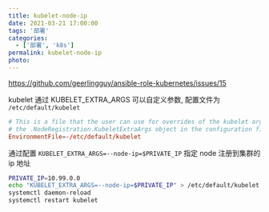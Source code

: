 ```yaml
---
title: kubelet-node-ip
date: 2021-03-21 17:00:00
tags: '部署'
categories:
  - ['部署', 'k8s']
permalink: kubelet-node-ip
photo:
---
```


https://github.com/geerlingguy/ansible-role-kubernetes/issues/15

kubelet 通过 KUBELET_EXTRA_ARGS 可以自定义参数, 配置文件为 `/etc/default/kubelet`

```conf
# This is a file that the user can use for overrides of the kubelet args as a last resort. Preferably, the user should use
# the .NodeRegistration.KubeletExtraArgs object in the configuration files instead. KUBELET_EXTRA_ARGS should be sourced from this file.
EnvironmentFile=-/etc/default/kubelet
```

通过配置 `KUBELET_EXTRA_ARGS=--node-ip=$PRIVATE_IP` 指定 node 注册到集群的 ip 地址

```sh
PRIVATE_IP=10.99.0.0
echo "KUBELET_EXTRA_ARGS=--node-ip=$PRIVATE_IP" > /etc/default/kubelet
systemctl daemon-reload
systemctl restart kubelet
```
